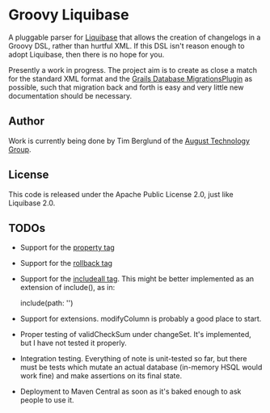 # Groovy Liquibase
A pluggable parser for [Liquibase](http://liquibase.org) that allows the creation of changelogs in a Groovy DSL, rather than hurtful XML. If this DSL isn't reason enough to adopt Liquibase, then there is no hope for you. 

Presently a work in progress. The project aim is to create as close a match for the standard XML format and the [Grails Database MigrationsPlugin](http://www.grails.org/plugin/database-migration) as possible, such that migration back and forth is easy and very little new documentation should be necessary.

## Author
Work is currently being done by Tim Berglund of the [August Technology Group](http://augusttechgroup.com).

## License
This code is released under the Apache Public License 2.0, just like Liquibase 2.0.

## TODOs

 * Support for the [property tag](http://www.liquibase.org/manual/changelog_parameters)
 * Support for the [rollback tag](http://www.liquibase.org/manual/rollback)
 * Support for the [includeall tag](http://www.liquibase.org/manual/includeall). This might be better implemented as an extension of include(), as in:
 
	include(path: '')
    
 * Support for extensions. modifyColumn is probably a good place to start.
 * Proper testing of validCheckSum under changeSet. It's implemented, but I have not tested it properly.
 * Integration testing. Everything of note is unit-tested so far, but there must be tests which mutate an actual database (in-memory HSQL would work fine) and make assertions on its final state.
 * Deployment to Maven Central as soon as it's baked enough to ask people to use it.